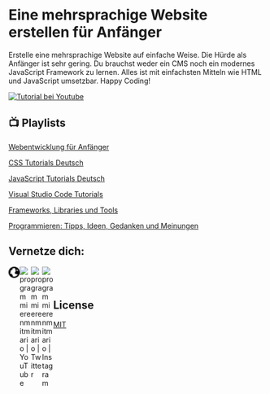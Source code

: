 # Eine mehrsprachige Website erstellen für Anfänger

Erstelle eine mehrsprachige Website auf einfache Weise. Die Hürde als Anfänger ist sehr gering. Du brauchst weder ein CMS noch ein modernes JavaScript Framework zu lernen. Alles ist mit einfachsten Mitteln wie HTML und JavaScript umsetzbar. Happy Coding!

[![Tutorial bei Youtube](http://img.youtube.com/vi/jjxjzpn7OGw/0.jpg)](https://youtu.be/jjxjzpn7OGw)

## 📺 Playlists

[Webentwicklung für Anfänger](https://www.youtube.com/playlist?list=PLnqycjkeRGqmrzCAVKOc4RPhFWFMVpZ6x)

[CSS Tutorials Deutsch](https://www.youtube.com/playlist?list=PLnqycjkeRGqmNb4zay7i46-57KgnO_xcD)

[JavaScript Tutorials Deutsch](https://www.youtube.com/playlist?list=PLnqycjkeRGqlyZLCc63qMIdkYZhQ9M-Ij)

[Visual Studio Code Tutorials](https://www.youtube.com/playlist?list=PLnqycjkeRGqmlJvXkxqSvIynlxaiKecPN)

[Frameworks, Libraries und Tools](https://www.youtube.com/playlist?list=PLnqycjkeRGqnqag9WBK1THbdwsf2E-6cV)

[Programmieren: Tipps, Ideen, Gedanken und Meinungen](https://www.youtube.com/playlist?list=PLnqycjkeRGqmxW1HaS897rvCapowxbtYH)

## Vernetze dich:

[<img align="left" alt="mitmario.dev" width="22px" src="https://raw.githubusercontent.com/iconic/open-iconic/master/svg/globe.svg" />][website]
[<img align="left" alt="programmierenmitmario | YouTube" width="22px" src="https://cdn.jsdelivr.net/npm/simple-icons@v3/icons/youtube.svg" />][youtube]
[<img align="left" alt="programmierenmitmario | Twitter" width="22px" src="https://cdn.jsdelivr.net/npm/simple-icons@v3/icons/twitter.svg" />][twitter]
[<img align="left" alt="programmierenmitmario | Instagram" width="22px" src="https://cdn.jsdelivr.net/npm/simple-icons@v3/icons/instagram.svg" />][instagram]
<br>
<br>

## License

[MIT](LICENSE)

[website]: https://mitmario.dev
[twitter]: https://twitter.com/programmierenm
[youtube]: https://youtube.com/programmierenmitmario
[instagram]: https://instagram.com/programmierenm
